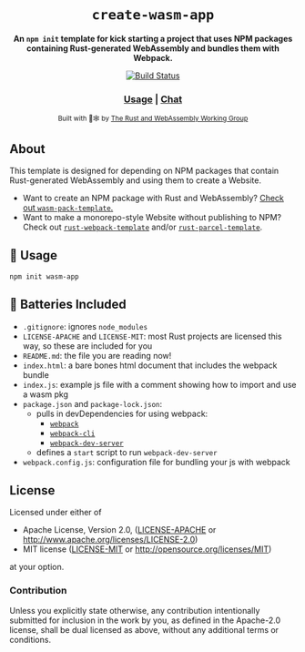 <div align="center">

  <h1><code>create-wasm-app</code></h1>

  <strong>An <code>npm init</code> template for kick starting a project that uses NPM packages containing Rust-generated WebAssembly and bundles them with Webpack.</strong>

  <p>
    <a href="https://travis-ci.org/rustwasm/create-wasm-app"><img src="https://img.shields.io/travis/rustwasm/create-wasm-app.svg?style=flat-square" alt="Build Status" /></a>
  </p>

  <h3>
    <a href="#usage">Usage</a>
    <span> | </span>
    <a href="https://discordapp.com/channels/442252698964721669/443151097398296587">Chat</a>
  </h3>

  <sub>Built with 🦀🕸 by <a href="https://rustwasm.github.io/">The Rust and WebAssembly Working Group</a></sub>
</div>

## About

This template is designed for depending on NPM packages that contain
Rust-generated WebAssembly and using them to create a Website.

* Want to create an NPM package with Rust and WebAssembly? [Check out
  `wasm-pack-template`.](https://github.com/rustwasm/wasm-pack-template)
* Want to make a monorepo-style Website without publishing to NPM? Check out
  [`rust-webpack-template`](https://github.com/rustwasm/rust-webpack-template)
  and/or
  [`rust-parcel-template`](https://github.com/rustwasm/rust-parcel-template).

## 🚴 Usage

```
npm init wasm-app
```

## 🔋 Batteries Included

- `.gitignore`: ignores `node_modules`
- `LICENSE-APACHE` and `LICENSE-MIT`: most Rust projects are licensed this way, so these are included for you
- `README.md`: the file you are reading now!
- `index.html`: a bare bones html document that includes the webpack bundle
- `index.js`: example js file with a comment showing how to import and use a wasm pkg
- `package.json` and `package-lock.json`:
  - pulls in devDependencies for using webpack:
      - [`webpack`](https://www.npmjs.com/package/webpack)
      - [`webpack-cli`](https://www.npmjs.com/package/webpack-cli)
      - [`webpack-dev-server`](https://www.npmjs.com/package/webpack-dev-server)
  - defines a `start` script to run `webpack-dev-server`
- `webpack.config.js`: configuration file for bundling your js with webpack

## License

Licensed under either of

* Apache License, Version 2.0, ([LICENSE-APACHE](LICENSE-APACHE) or http://www.apache.org/licenses/LICENSE-2.0)
* MIT license ([LICENSE-MIT](LICENSE-MIT) or http://opensource.org/licenses/MIT)

at your option.

### Contribution

Unless you explicitly state otherwise, any contribution intentionally
submitted for inclusion in the work by you, as defined in the Apache-2.0
license, shall be dual licensed as above, without any additional terms or
conditions.
